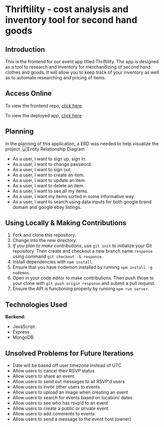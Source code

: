 # Thriftility - cost analysis and inventory tool for second hand goods
 
## Introduction
This is the frontend for our event app titled Thriftility. The app is designed as a tool to research and inventory for merchandizing of second hand clothes and goods. It will allow you to keep track of your inventory as well as to automate researching and pricing of items.

## Access Online
 To view the frontend repo, [click here]().
 
 To view the deployed app, [click here]()
 
## Planning
In the planning of this application, a ERD was needed to help visualize the project.
![Entity Relationship Diagram]()

- As a user, I want to sign up, sign in.
- As a user, I want to change password.
- As a user, I want to sign out.
- As a user, I want to create an item.
- As a user, I want to update an item.
- As a user, I want to delete an item.
- As a user, I want to see all my items.
- As a user, I want my items sorted in some informative way.
- As a user, I want to search using data inputs for both google brand domain and google ebay listings.

## Using Locally & Making Contributions

1. Fork and clone this repository.
2. Change into the new directory.
3. *If you plan to make contributions*, use `git init` to initialize your Git repository. Then create and checkout a new branch name `response` using command `git checkout -b response`.
4. Install dependencies with `npm install`.
5. Ensure that you have nodemon installed by running `npm install -g nodemon`.
6. Open in your code editor to make contributions. Then push those to your clone with `git push origin response` and submit a pull request.
7. Ensure the API is functioning properly by running `npm run server`.

## Technologies Used
**Backend:**
- JavaScript
- Express
- MongoDB

## Unsolved Problems for Future Iterations
* Date will be based off user timezone instead of UTC
* Allow users to cancel their RSVP status
* Allow users to share an event
* Allow users to send out messages to all RSVP'd users
* Allow users to invite other users to events
* Allow users to upload an image when creating an event
* Allow users to search for events based on location/ dates
* Allow users to see who has rsvp’d to an event
* Allow users to create a public or private event
* Allow users to add comments to events
* Allow users to send a message to the event host (owner)
  